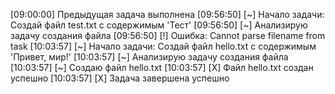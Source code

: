 [09:00:00] Предыдущая задача выполнена
[09:56:50] [~] Начало задачи: Создай файл test.txt с содержимым 'Тест'
[09:56:50] [~] Анализирую задачу создания файла
[09:56:50] [!] Ошибка: Cannot parse filename from task
[10:03:57] [~] Начало задачи: Создай файл hello.txt с содержимым 'Привет, мир!'
[10:03:57] [~] Анализирую задачу создания файла
[10:03:57] [~] Создаю файл hello.txt
[10:03:57] [X] Файл hello.txt создан успешно
[10:03:57] [X] Задача завершена успешно
